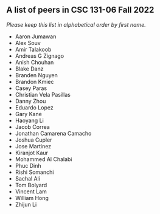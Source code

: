 A list of peers in CSC 131-06 Fall 2022
--------------------------------------------------

*Please keep this list in alphabetical order by first name.*
* Aaron Jumawan
* Alex Souv
* Amir Talakoob
* Andreas G Zignago
* Anish Chouhan
* Blake Danz
* Branden Nguyen
* Brandon Kmiec
* Casey Paras
* Christian Vela Pasillas
* Danny Zhou
* Eduardo Lopez
* Gary Kane
* Haoyang Li 
* Jacob Correa
* Jonathan Camarena Camacho
* Joshua Cupler
* Jose Martinez
* Kiranjot Kaur
* Mohammed Al Chalabi
* Phuc Dinh
* Rishi Somanchi
* Sachal Ali
* Tom Bolyard
* Vincent Lam
* William Hong
* Zhijun Li
